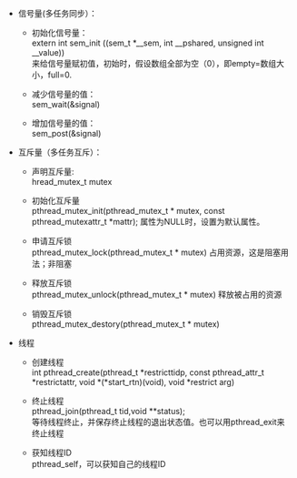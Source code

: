 - 信号量(多任务同步）：  
	- 初始化信号量：  
		extern int sem_init ((sem_t *__sem, int __pshared, unsigned int __value))  
		来给信号量赋初值，初始时，假设数组全部为空（0），即empty=数组大小，full=0.  

	- 减少信号量的值：  
		sem_wait(&signal)

	- 增加信号量的值：  
		sem_post(&signal)

- 互斥量（多任务互斥）：  
	- 声明互斥量:  
		hread_mutex_t mutex
	- 初始化互斥量  
		pthread_mutex_init(pthread_mutex_t * mutex, const pthread_mutexattr_t *mattr);   属性为NULL时，设置为默认属性。

	- 申请互斥锁  
	pthread_mutex_lock(pthread_mutex_t * mutex)  占用资源，这是阻塞用法；非阻塞  

	- 释放互斥锁  
	pthread_mutex_unlock(pthread_mutex_t * mutex)  释放被占用的资源  

	- 销毁互斥锁  
	pthread_mutex_destory(pthread_mutex_t * mutex)  


- 线程
	- 创建线程  
	int pthread_create(pthread_t *restricttidp, const pthread_attr_t *restrictattr, void *(*start_rtn)(void), void *restrict arg)  

	- 终止线程  
	pthread_join(pthread_t tid,void **status);  
	等待线程终止，并保存终止线程的退出状态值。也可以用pthread_exit来终止线程  

	- 获知线程ID    
	pthread_self，可以获知自己的线程ID  

